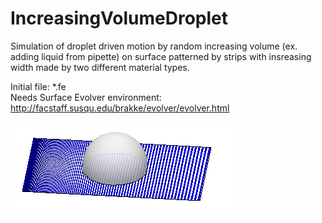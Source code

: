 # IncreasingVolumeDroplet
Simulation of droplet driven motion by random increasing volume (ex. adding liquid from pipette) on surface patterned by strips with insreasing width made by two different material types.

Initial file: *.fe<br>
Needs Surface Evolver environment: http://facstaff.susqu.edu/brakke/evolver/evolver.html

![alt tag](https://github.com/Gatar/IncreasingVolumeDroplet/blob/master/droplet.png)
